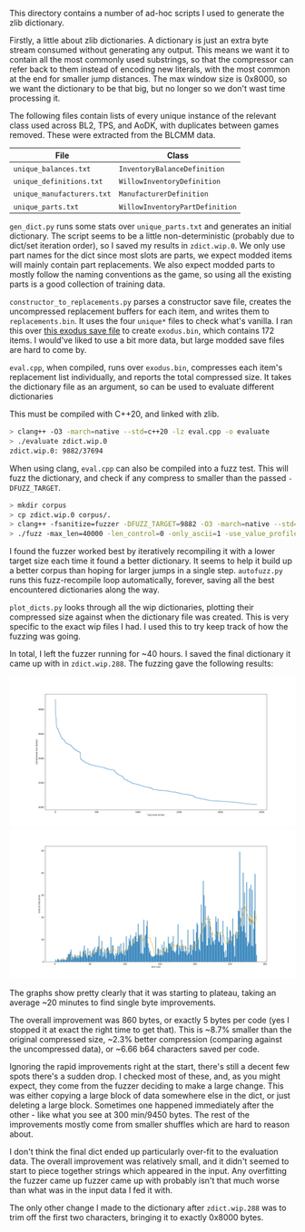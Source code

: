 This directory contains a number of ad-hoc scripts I used to generate the zlib dictionary.

Firstly, a little about zlib dictionaries. A dictionary is just an extra byte stream consumed
without generating any output. This means we want it to contain all the most commonly used
substrings, so that the compressor can refer back to them instead of encoding new literals, with the
most common at the end for smaller jump distances. The max window size is 0x8000, so we want the
dictionary to be that big, but no longer so we don't wast time processing it.


The following files contain lists of every unique instance of the relevant class used across BL2,
TPS, and AoDK, with duplicates between games removed. These were extracted from the BLCMM data.

| File                       | Class                           |
| -------------------------- | ------------------------------- |
| `unique_balances.txt`      | `InventoryBalanceDefinition`    |
| `unique_definitions.txt`   | `WillowInventoryDefinition`     |
| `unique_manufacturers.txt` | `ManufacturerDefinition`        |
| `unique_parts.txt`         | `WillowInventoryPartDefinition` |
  

`gen_dict.py` runs some stats over `unique_parts.txt` and generates an initial dictionary. The
script seems to be a little non-deterministic (probably due to dict/set iteration order), so I saved
my results in `zdict.wip.0`. We only use part names for the dict since most slots are parts, we
expect modded items will mainly contain part replacements. We also expect modded parts to mostly
follow the naming conventions as the game, so using all the existing parts is a good collection of
training data.

`constructor_to_replacements.py` parses a constructor save file, creates the uncompressed
replacement buffers for each item, and writes them to `replacements.bin`. It uses the four `unique*`
files to check what's vanilla. I ran this over
[this exodus save file](https://www.nexusmods.com/borderlands2/mods/341) to create `exodus.bin`,
which contains 172 items. I would've liked to use a bit more data, but large modded save files are
hard to come by.

`eval.cpp`, when compiled, runs over `exodus.bin`, compresses each item's replacement list
individually, and reports the total compressed size. It takes the dictionary file as an argument, so
can be used to evaluate different dictionaries
  
This must be compiled with C++20, and linked with zlib.
```sh
> clang++ -O3 -march=native --std=c++20 -lz eval.cpp -o evaluate
> ./evaluate zdict.wip.0
zdict.wip.0: 9882/37694
```

When using clang, `eval.cpp` can also be compiled into a fuzz test. This will fuzz the dictionary,
and check if any compress to smaller than the passed `-DFUZZ_TARGET`.

```sh
> mkdir corpus
> cp zdict.wip.0 corpus/.
> clang++ -fsanitize=fuzzer -DFUZZ_TARGET=9882 -O3 -march=native --std=c++20 -lz eval.cpp -o fuzz
> ./fuzz -max_len=40000 -len_control=0 -only_ascii=1 -use_value_profile=1 -jobs=8 corpus
```

I found the fuzzer worked best by iteratively recompiling it with a lower target size each time it
found a better dictionary. It seems to help it build up a better corpus than hoping for larger jumps
in a single step. `autofuzz.py` runs this fuzz-recompile loop automatically, forever, saving all
the best encountered dictionaries along the way.

`plot_dicts.py` looks through all the wip dictionaries, plotting their compressed size against when
the dictionary file was created. This is very specific to the exact wip files I had. I used this to
try keep track of how the fuzzing was going.

In total, I left the fuzzer running for ~40 hours. I saved the final dictionary it came up with in
`zdict.wip.288`. The fuzzing gave the following results:

![graph of dict size](fuzz_size.svg)
![graph of time to find improvements](fuzz_timing.svg)

The graphs show pretty clearly that it was starting to plateau, taking an average ~20 minutes to
find single byte improvements.

The overall improvement was 860 bytes, or exactly 5 bytes per code (yes I stopped it at exact the
right time to get that). This is ~8.7% smaller than the original compressed size, ~2.3% better
compression (comparing against the uncompressed data), or ~6.66 b64 characters saved per code.

Ignoring the rapid improvements right at the start, there's still a decent few spots there's a
sudden drop. I checked most of these, and, as you might expect, they come from the fuzzer deciding
to make a large change. This was either copying a large block of data somewhere else in the dict, or
just deleting a large block. Sometimes one happened immediately after the other - like what you see
at 300 min/9450 bytes. The rest of the improvements mostly come from smaller shuffles which are hard
to reason about.

I don't think the final dict ended up particularly over-fit to the evaluation data. The overall
improvement was relatively small, and it didn't seemed to start to piece together strings which
appeared in the input. Any overfitting the fuzzer came up fuzzer came up with probably isn't that
much worse than what was in the input data I fed it with.

The only other change I made to the dictionary after `zdict.wip.288` was to trim off the first two
characters, bringing it to exactly 0x8000 bytes.
